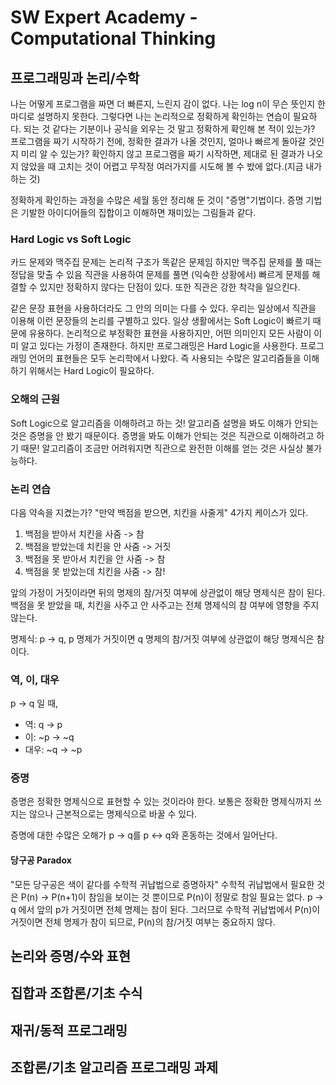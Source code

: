 # SW Expert Academy - Computational Thinking
## 프로그래밍과 논리/수학
나는 어떻게 프로그램을 짜면 더 빠른지, 느린지 감이 없다.
나는 log n이 무슨 뜻인지 한마디로 설명하지 못한다.
그렇다면 나는 논리적으로 정확하게 확인하는 연습이 필요하다. 
되는 것 같다는 기분이나 공식을 외우는 것 말고 정확하게 확인해 본 적이 있는가?
프로그램을 짜기 시작하기 전에, 정확한 결과가 나올 것인지, 얼마나 빠르게 돌아갈 것인지 미리 알 수 있는가?
확인하지 않고 프로그램을 짜기 시작하면, 제대로 된 결과가 나오지 않았을 때 고치는 것이 어렵고 무작정 여러가지를 시도해 볼 수 밨에 없다.(지금 내가 하는 것)

정확하게 확인하는 과정을 수많은 세월 동안 정리해 둔 것이 "증명"기법이다.
증명 기법은 기발한 아이디어들의 집합이고 이해하면 재미있는 그림들과 같다.

### Hard Logic vs Soft Logic
카드 문제와 맥주집 문제는 논리적 구조가 똑같은 문제임
하지만 맥주집 문제를 풀 때는 정답을 맞출 수 있음
직관을 사용하여 문제를 풀면 (익숙한 상황에서) 빠르게 문제를 해결할 수 있지만 정확하지 않다는 단점이 있다. 또한 직관은 강한 착각을 일으킨다.

같은 문장 표현을 사용하더라도 그 안의 의미는 다를 수 있다.
우리는 일상에서 직관을 이용해 이런 문장들의 논리를 구별하고 있다.
일상 생활에서는 Soft Logic이 빠르기 때문에 유용하다.
논리적으로 부정확한 표현을 사용하지만, 어떤 의미인지 모든 사람이 이미 알고 있다는 가정이 존재한다.
하지만 프로그래밍은 Hard Logic을 사용한다.
프로그래밍 언어의 표현들은 모두 논리학에서 나왔다. 즉 사용되는 수많은 알고리즘들을 이해하기 위해서는 Hard Logic이 필요하다.

### 오해의 근원
Soft Logic으로 알고리즘을 이해하려고 하는 것!
알고리즘 설명을 봐도 이해가 안되는 것은 증명을 안 봤기 때문이다. 
증명을 봐도 이해가 안되는 것은 직관으로 이해하려고 하기 때문!
알고리즘이 조금만 어려워지면 직관으로 완전한 이해를 얻는 것은 사실상 불가능하다.

### 논리 연습
다음 약속을 지켰는가?
"만약 백점을 받으면, 치킨을 사줄게"
4가지 케이스가 있다.
1. 백점을 받아서 치킨을 사줌 -> 참
2. 백점을 받았는데 치킨을 안 사줌 -> 거짓
3. 백점을 못 받아서 치킨을 안 사줌 -> 참
4. 백점을 못 받았는데 치킨을 사줌 -> 참!

앞의 가정이 거짓이라면 뒤의 명제의 참/거짓 여부에 상관없이 해당 명제식은 참이 된다.
백점을 못 받았을 때, 치킨을 사주고 안 사주고는 전체 명제식의 참 여부에 영향을 주지 않는다.

명제식: p -> q, p 명제가 거짓이면 q 명제의 참/거짓 여부에 상관없이 해당 명제식은 참이다.

### 역, 이, 대우
p -> q 일 때,
- 역: q -> p
- 이: \~p -> ~q
- 대우: \~q -> ~p

### 증명
증명은 정확한 명제식으로 표현할 수 있는 것이라야 한다. 보통은 정확한 명제식까지 쓰지는 않으나 근본적으로는 명제식으로 바꿀 수 있다.

증명에 대한 수많은 오해가 p -> q를 p <-> q와 혼동하는 것에서 일어난다.

#### 당구공 Paradox
"모든 당구공은 색이 같다를 수학적 귀납법으로 증명하자"
수학적 귀납법에서 필요한 것은 P(n) -> P(n+1)이 참임을 보이는 것 뿐이므로 P(n)이 정말로 참일 필요는 없다. p -> q 에서 앞의 p가 거짓이면 전체 명제는 참이 된다. 그러므로 수학적 귀납법에서 P(n)이 거짓이면 전체 명제가 참이 되므로, P(n)의 참/거짓 여부는 중요하지 않다.

## 논리와 증명/수와 표현

## 집합과 조합론/기초 수식

## 재귀/동적 프로그래밍

## 조합론/기초 알고리즘 프로그래밍 과제


